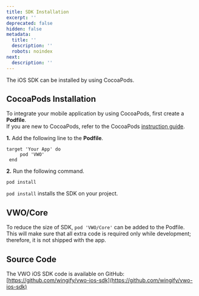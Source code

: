 ```yaml
---
title: SDK Installation
excerpt: ''
deprecated: false
hidden: false
metadata:
  title: ''
  description: ''
  robots: noindex
next:
  description: ''
---
```

The iOS SDK can be installed by using CocoaPods.

## CocoaPods Installation

To integrate your mobile application by using CocoaPods, first create a **Podfile**.\
If you are new to CocoaPods, refer to the CocoaPods [instruction guide](https://guides.cocoapods.org/using/getting-started.html).

**1.** Add the following line to the **Podfile**.

```text Podfile
target 'Your App' do
     pod 'VWO'
 end
```

**2.** Run the following command.

```shell
pod install
```

`pod install` installs the SDK on your project.

## VWO/Core

To reduce the size of SDK, `pod 'VWO/Core'` can be added to the Podfile.\
This will make sure that all extra code is required only while development; therefore, it is not shipped with the app.

## Source Code

The VWO iOS SDK code is available on GitHub:\
[https://github.com/wingify/vwo-ios-sdk](https://github.com/wingify/vwo-ios-sdk)
